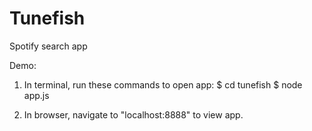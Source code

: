 # Tunefish
Spotify search app

Demo:

1. In terminal, run these commands to open app:
	$ cd tunefish
	$ node app.js

2. In browser, navigate to "localhost:8888" to view app.